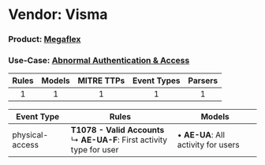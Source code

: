 Vendor: Visma
=============
### Product: [Megaflex](../ds_visma_megaflex.md)
### Use-Case: [Abnormal Authentication & Access](../../../../UseCases/uc_abnormal_authentication_&_access.md)

| Rules | Models | MITRE TTPs | Event Types | Parsers |
|:-----:|:------:|:----------:|:-----------:|:-------:|
|   1   |   1    |     1      |      1      |    1    |

| Event Type      | Rules                                                                            | Models                                  |
| --------------- | -------------------------------------------------------------------------------- | --------------------------------------- |
| physical-access | <b>T1078 - Valid Accounts</b><br> ↳ <b>AE-UA-F</b>: First activity type for user |  • <b>AE-UA</b>: All activity for users |